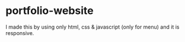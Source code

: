 # portfolio-website
I made this by using only html, css &amp; javascript (only for menu) and it is responsive.
